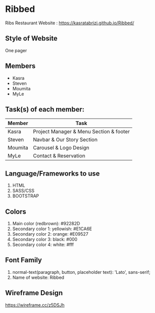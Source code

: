 # Ribbed
Ribs Restaurant Website : https://kasratabrizi.github.io/Ribbed/


## Style of Website

One pager

## Members

- Kasra
- Steven
- Moumita
- MyLe

## Task(s) of each member:

Member | Task
------------ | -------------
Kasra | Project Manager & Menu Section & footer
Steven | Navbar & Our Story Section
Moumita | Carousel & Logo Design
MyLe | Contact & Reservation


## Language/Frameworks to use

1. HTML
2. SASS/CSS
3. BOOTSTRAP

## Colors

1. Main color (redbrown): #92282D
2. Secondary color 1: yellowish: #E1CA6E
3. Secondary color 2: orange: #E09527
4. Secondary color 3: black: #000
5. Secondary color 4: white: #fff

## Font Family

1. normal-text(paragraph, button, placeholder text): 'Lato', sans-serif;
2. Name of website: Ribbed


## Wireframe Design

https://wireframe.cc/z5DSJh


